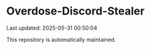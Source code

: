 # Overdose-Discord-Stealer

Last updated: 2025-05-31 00:50:04

This repository is automatically maintained.
